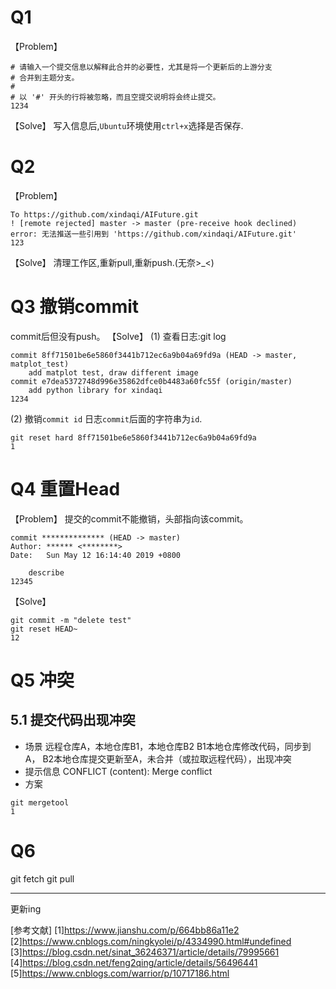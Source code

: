 # Q1

【Problem】

```
# 请输入一个提交信息以解释此合并的必要性，尤其是将一个更新后的上游分支
# 合并到主题分支。
#
# 以 '#' 开头的行将被忽略，而且空提交说明将会终止提交。
1234
```

【Solve】
写入信息后,`Ubuntu`环境使用`ctrl+x`选择是否保存.

# Q2

【Problem】

```
To https://github.com/xindaqi/AIFuture.git
! [remote rejected] master -> master (pre-receive hook declined)
error: 无法推送一些引用到 'https://github.com/xindaqi/AIFuture.git'
123
```

【Solve】
清理工作区,重新pull,重新push.(无奈>_<)

# Q3 撤销commit

commit后但没有push。
【Solve】
(1) 查看日志:git log

```
commit 8ff71501be6e5860f3441b712ec6a9b04a69fd9a (HEAD -> master, matplot_test)
    add matplot test, draw different image
commit e7dea5372748d996e35862dfce0b4483a60fc55f (origin/master)
    add python library for xindaqi
1234
```

(2) 撤销`commit id`
日志`commit`后面的字符串为`id`.

```
git reset hard 8ff71501be6e5860f3441b712ec6a9b04a69fd9a
1
```

# Q4 重置Head

【Problem】
提交的commit不能撤销，头部指向该commit。

```
commit ************** (HEAD -> master)
Author: ****** <********>
Date:   Sun May 12 16:14:40 2019 +0800

    describe
12345
```

【Solve】

```
git commit -m "delete test"
git reset HEAD~
12
```

# Q5 冲突

## 5.1 提交代码出现冲突

- 场景
  远程仓库A，本地仓库B1，本地仓库B2
  B1本地仓库修改代码，同步到A，
  B2本地仓库提交更新至A，未合并（或拉取远程代码），出现冲突
- 提示信息
  CONFLICT (content): Merge conflict
- 方案

```
git mergetool
1
```

# Q6

git fetch
git pull

------

更新ing

[参考文献]
[1]https://www.jianshu.com/p/664bb86a11e2
[2]https://www.cnblogs.com/ningkyolei/p/4334990.html#undefined
[3]https://blog.csdn.net/sinat_36246371/article/details/79995661
[4]https://blog.csdn.net/feng2qing/article/details/56496441
[5]https://www.cnblogs.com/warrior/p/10717186.html